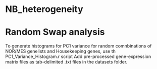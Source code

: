 # NB_heterogeneity
# Random Swap analysis 
To generate histograms for PC1 variance for random comnbinations of NOR/MES genelists and Housekeeping genes, use th PC1_Variance_Histogram.r script 
Add pre-processed gene-expression matrix files as tab-delimited .txt files in the datasets folder.
